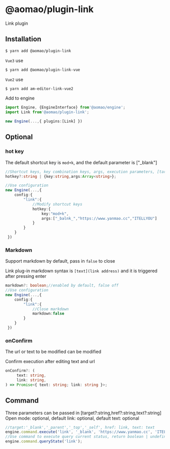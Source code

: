 # @aomao/plugin-link

Link plugin

## Installation

```bash
$ yarn add @aomao/plugin-link
```

`Vue3` use

```bash
$ yarn add @aomao/plugin-link-vue
```

`Vue2` use

```bash
$ yarn add am-editor-link-vue2
```

Add to engine

```ts
import Engine, {EngineInterface} from'@aomao/engine';
import Link from'@aomao/plugin-link';

new Engine(...,{ plugins:[Link] })
```

## Optional

### hot key

The default shortcut key is `mod+k`, and the default parameter is ["_blank"]

```ts
//Shortcut keys, key combination keys, args, execution parameters, [target?:string,href?:string,text?:string] Open mode: optional, default link: optional, default text: optional
hotkey?:string | {key:string,args:Array<string>};

//Use configuration
new Engine(...,{
    config:{
        "link":{
            //Modify shortcut keys
            hotkey:{
                key:"mod+k",
                args:["_balnk_","https://www.yanmao.cc","ITELLYOU"]
            }
        }
    }
 })
```

### Markdown

Support markdown by default, pass in `false` to close

Link plug-in markdown syntax is `[text](link address)` and it is triggered after pressing enter

```ts
markdown?: boolean;//enabled by default, false off
//Use configuration
new Engine(...,{
    config:{
        "link":{
            //Close markdown
            markdown:false
        }
    }
 })
```

### onConfirm

The url or text to be modified can be modified

Confirm execution after editing text and url

```ts
onConfirm?: (
     text: string,
     link: string,
) => Promise<{ text: string; link: string }>;
```

## Command

Three parameters can be passed in [target?:string,href?:string,text?:string] Open mode: optional, default link: optional, default text: optional

```ts
//target:'_blank','_parent','_top','_self', href: link, text: text
engine.command.execute('link', '_blank', 'https://www.yanmao.cc', 'ITELLYOU');
//Use command to execute query current status, return boolean | undefined
engine.command.queryState('link');
```
